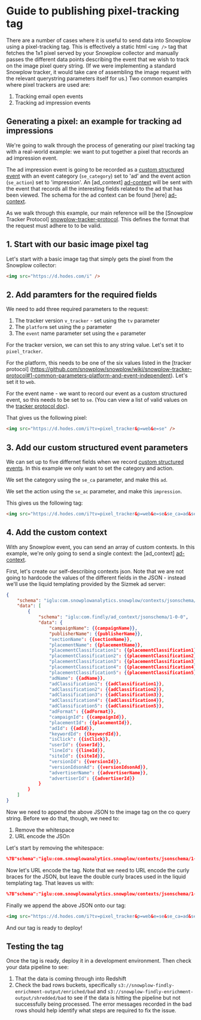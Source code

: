 # Guide to publishing pixel-tracking tag

There are a number of cases where it is useful to send data into Snowplow using a pixel-tracking tag. This is effectively a static html `<img />` tag that fetches the 1x1 pixel served by your Snowplow collector and manually passes the different data points describing the event that we wish to track on the image pixel query string. (If we were implementing a standard Snowplow tracker, it would take care of assembling the image request with the relevant querystring parameters itself for us.) Two common examples where pixel trackers are used are:

1. Tracking email open events
2. Tracking ad impression events

## Generating a pixel: an example for tracking ad impressions

We're going to walk through the process of generating our pixel tracking tag with a real-world example: we want to put together a pixel that records an ad impression event. 

The ad impression event is going to be recorded as a [custom structured event][custom-structured-event] with an event category (`se_category`) set to 'ad' and the event action (`se_action`) set to 'impression'. An [ad_context] [ad-context] will be sent with the event that records all the interesting fields related to the ad that has been viewed. The schema for the ad context can be found [here] [ad-context].

As we walk through this example, our main reference will be the [Snowplow Tracker Protocol] [snowplow-tracker-protocol]. This defines the format that the request must adhere to to be valid.

## 1. Start with our basic image pixel tag

Let's start with a basic image tag that simply gets the pixel from the Snowplow collector:

```html
<img src="https://d.hodes.com/i" />
```

## 2. Add paramters for the required fields

We need to add three required parameters to the request:

1. The tracker version `v_tracker` - set using the `tv` parameter
2. The `platform` set using the `p` parameter
3. The `event` name parameter set using the `e` parameter

For the tracker version, we can set this to any string value. Let's set it to `pixel_tracker`.

For the platform, this needs to be one of the six values listed in the [tracker protocol] (https://github.com/snowplow/snowplow/wiki/snowplow-tracker-protocol#1-common-parameters-platform-and-event-independent). Let's set it to `web`.

For the event name - we want to record our event as a custom structured event, so this needs to be set to `se`. (You can view a list of valid values on the [tracker protocol doc](/snowplow/wiki/snowplow-tracker-protocol#3-snowplow-events)).

That gives us the following pixel:

 ```html
<img src="https://d.hodes.com/i?tv=pixel_tracker&p=web&e=se" />
```

## 3. Add our custom structured event parameters

We can set up to five differnet fields when we record [custom structured events](https://github.com/snowplow/snowplow/wiki/snowplow-tracker-protocol#event). In this example we only want to set the category and action.

We set the category using the `se_ca` parameter, and make this `ad`.

We set the action using the `se_ac` parameter, and make this `impression`.

This gives us the following tag:

 ```html
<img src="https://d.hodes.com/i?tv=pixel_tracker&p=web&e=se&se_ca=ad&se_ac=impression" />
```

## 4. Add the custom context

With any Snowplow event, you can send an array of custom contexts. In this example, we're only going to send a single context: the [ad_context] [ad-context].

First, let's create our self-describing contexts json. Note that we are not going to hardcode the values of the different fields in the JSON - instead we'll use the liquid templating provided by the Sizmek ad server:

```json
{
	"schema": "iglu:com.snowplowanalytics.snowplow/contexts/jsonschema/1-0-0",
	"data": [
		{
			"schema": "iglu:com.findly/ad_context/jsonschema/1-0-0",
			"data": {
				"campaignName": {{campaignName}},
				"publisherName": {{publisherName}},
				"sectionName": {{sectionName}},
				"placementName": {{placementName}},
				"placementClassification1": {{placementClassification1}},
				"placementClassification2": {{placementClassification2}},
				"placementClassification3": {{placementClassification3}},
				"placementClassification4": {{placementClassification4}},
				"placementClassification5": {{placementClassification5}},
				"adName": {{adName}},
				"adClassification1": {{adClassification1}},
				"adClassification2": {{adClassification2}},
				"adClassification3": {{adClassification3}},
				"adClassification4": {{adClassification4}},
				"adClassification5": {{adClassification5}},
				"adFormat": {{adFormat}},
				"campaignId": {{campaignId}},
				"placementId": {{placementId}},
				"adId": {{adId}},
				"keywordId": {{keywordId}},
				"isClick": {{isClick}},
				"userId": {{userId}},
				"lineId": {{lineId}},
				"siteId": {{siteId}},
				"versionId": {{versionId}},
				"versionIdsonAd": {{versionIdsonAd}},
				"advertiserName": {{advertiserName}},
				"advertiserId": {{advertiserId}}
			}
		}
	]
}
```

Now we need to append the above JSON to the image tag on the co query string. Before we do that, though, we need to:

1. Remove the whitespace
2. URL encode the JSOn

Let's start by removing the whitespace:

```json
%7B"schema":"iglu:com.snowplowanalytics.snowplow/contexts/jsonschema/1-0-0","data":[%7B"schema":"iglu:com.findly/ad_context/jsonschema/1-0-0","data":%7B"campaignName":{{campaignName}},"publisherName":{{publisherName}},"sectionName":{{sectionName}},"placementName":{{placementName}},"placementClassification1":{{placementClassification1}},"placementClassification2":{{placementClassification2}},"placementClassification3":{{placementClassification3}},"placementClassification4":{{placementClassification4}},"placementClassification5":{{placementClassification5}},"adName":{{adName}},"adClassification1":{{adClassification1}},"adClassification2":{{adClassification2}},"adClassification3":{{adClassification3}},"adClassification4":{{adClassification4}},"adClassification5":{{adClassification5}},"adFormat":{{adFormat}},"campaignId":{{campaignId}},"placementId":{{placementId}},"adId":{{adId}},"keywordId":{{keywordId}},"isClick":{{isClick}},"userId":{{userId}},"lineId":{{lineId}},"siteId":{{siteId}},"versionId":{{versionId}},"versionIdsonAd":{{versionIdsonAd}},"advertiserName":{{advertiserName}},"advertiserId":{{advertiserId}}}}]%7D
```

Now let's URL encode the tag. Note that we need to URL encode the curly braces for the JSON, but leave the double curly braces used in the liquid templating tag. That leaves us with:


```json
%7B"schema":"iglu:com.snowplowanalytics.snowplow/contexts/jsonschema/1-0-0","data":[%7B"schema":"iglu:com.findly/ad_context/jsonschema/1-0-0","data":%7B"campaignName":{{campaignName}},"publisherName":{{publisherName}},"sectionName":{{sectionName}},"placementName":{{placementName}},"placementClassification1":{{placementClassification1}},"placementClassification2":{{placementClassification2}},"placementClassification3":{{placementClassification3}},"placementClassification4":{{placementClassification4}},"placementClassification5":{{placementClassification5}},"adName":{{adName}},"adClassification1":{{adClassification1}},"adClassification2":{{adClassification2}},"adClassification3":{{adClassification3}},"adClassification4":{{adClassification4}},"adClassification5":{{adClassification5}},"adFormat":{{adFormat}},"campaignId":{{campaignId}},"placementId":{{placementId}},"adId":{{adId}},"keywordId":{{keywordId}},"isClick":{{isClick}},"userId":{{userId}},"lineId":{{lineId}},"siteId":{{siteId}},"versionId":{{versionId}},"versionIdsonAd":{{versionIdsonAd}},"advertiserName":{{advertiserName}},"advertiserId":{{advertiserId}}%7D%7D]%7D
```

Finally we append the above JSON onto our tag:

```html
<img src="https://d.hodes.com/i?tv=pixel_tracker&p=web&e=se&se_ca=ad&se_ac=impression&co=%7B"schema":"iglu:com.snowplowanalytics.snowplow/contexts/jsonschema/1-0-0","data":[%7B"schema":"iglu:com.findly/ad_context/jsonschema/1-0-0","data":%7B"campaignName":{{campaignName}},"publisherName":{{publisherName}},"sectionName":{{sectionName}},"placementName":{{placementName}},"placementClassification1":{{placementClassification1}},"placementClassification2":{{placementClassification2}},"placementClassification3":{{placementClassification3}},"placementClassification4":{{placementClassification4}},"placementClassification5":{{placementClassification5}},"adName":{{adName}},"adClassification1":{{adClassification1}},"adClassification2":{{adClassification2}},"adClassification3":{{adClassification3}},"adClassification4":{{adClassification4}},"adClassification5":{{adClassification5}},"adFormat":{{adFormat}},"campaignId":{{campaignId}},"placementId":{{placementId}},"adId":{{adId}},"keywordId":{{keywordId}},"isClick":{{isClick}},"userId":{{userId}},"lineId":{{lineId}},"siteId":{{siteId}},"versionId":{{versionId}},"versionIdsonAd":{{versionIdsonAd}},"advertiserName":{{advertiserName}},"advertiserId":{{advertiserId}}%7D%7D]%7D" />
```

And our tag is ready to deploy!

## Testing the tag

Once the tag is ready, deploy it in a development environment. Then check your data pipeline to see:

1. That the data is coming through into Redshift
2. Check the bad rows buckets, specifically `s3://snowplow-findly-enrichment-output/enriched/bad` and `s3://snowplow-findly-enrichment-output/shredded/bad` to see if the data is hitting the pipeline but not successfully being processed. The error messages recorded in the bad rows should help identify what steps are required to fix the issue.

[custom-structured-event]: https://github.com/snowplow/snowplow/wiki/canonical-event-model#customstruct
[ad-context]: /snowplow-proservices/findly-event-dictionary/tree/master/schemas/com.findly/ad_context/jsonschema
[snowplow-tracker-protocol]: https://github.com/snowplow/snowplow/wiki/snowplow-tracker-protocol